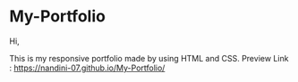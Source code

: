 # My-Portfolio
Hi,

This is my responsive portfolio made by using HTML and CSS.
Preview Link : https://nandini-07.github.io/My-Portfolio/
